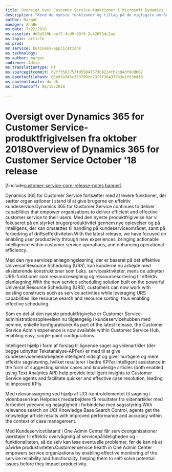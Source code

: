 ```yaml
---
title: Oversigt over Customer Service-funktioner i Microsoft Dynamics 365
description: "Kend de nyeste funktioner og tiltag på de vigtigste områder af Customer Service i Dynamics 365"
author: MargoC
manager: AnnBe
ms.date: 7/22/2018
ms.assetid: dd3a539b-eef7-4cd9-90f0-2c42873dc2aa
ms.topic: article
ms.prod: 
ms.service: business-applications
ms.technology: 
ms.author: margoc
audience: Admin
ms.translationtype: HT
ms.sourcegitcommit: 62ff356275ffd55047573b9224fb7c94df8dd602
ms.openlocfilehash: 05ed7a345c373799cd73fff3843f763a1fd3bdf9
ms.contentlocale: da-dk
ms.lasthandoff: 08/15/2018

---
```

# <a name="overview-of-dynamics-365-for-customer-service-october-18-release"></a><span data-ttu-id="b8e06-103">Oversigt over Dynamics 365 for Customer Service-produktfrigivelsen fra oktober 2018</span><span class="sxs-lookup"><span data-stu-id="b8e06-103">Overview of Dynamics 365 for Customer Service October '18 release</span></span>

[!include[customer-service-core-release-notes banner](../../includes/customer-service-core-release-notes.md)]




<span data-ttu-id="b8e06-104">Dynamics 365 for Customer Service fortsætter med at levere funktioner, der sætter organisationer i stand til at give brugerne en effektiv kundeservice.</span><span class="sxs-lookup"><span data-stu-id="b8e06-104">Dynamics 365 for Customer Service continues to deliver capabilities that empower organizations to deliver efficient and effective customer service to their users.</span></span> <span data-ttu-id="b8e06-105">Med den nyeste produktfrigivelse har vi fokuseret på en styrket brugerproduktivitet gennem nye oplevelser og på intelligens, der kan omsættes til handling på kundeserviceområdet, samt på forbedring af driftseffektiviteten.</span><span class="sxs-lookup"><span data-stu-id="b8e06-105">With the latest release, we have focused on enabling user productivity through new experiences, bringing actionable intelligence within customer service operations, and enhancing operational efficiency.</span></span>

<span data-ttu-id="b8e06-106">Med den nye serviceplanlægningsløsning, der er baseret på det effektive Universal Resource Scheduling (URS), kan kunderne nu arbejde med eksisterende konstruktioner som f.eks. serviceaktiviteter, mens de udnytter URS-funktioner som ressourcesøgning og ressourcesortering til effektiv planlægning.</span><span class="sxs-lookup"><span data-stu-id="b8e06-106">With the new service scheduling solution built on the powerful Universal Resource Scheduling (URS), customers can now work with existing constructs such as service activities while leveraging URS capabilities like resource search and resource sorting, thus enabling effective scheduling.</span></span> 

<span data-ttu-id="b8e06-107">Som en del af den nyeste produktfrigivelse er Customer Service-administrationsoplevelsen nu tilgængelig i kundeservicehubben med nemme, enkelte konfigurationer.</span><span class="sxs-lookup"><span data-stu-id="b8e06-107">As part of the latest release, the Customer Service Admin experience is now available within Customer Service Hub, enabling easy, single-point configurations.</span></span> 

<span data-ttu-id="b8e06-108">Intelligent hjælp i form af forslag til lignende sager og videnartikler (der begge udnytter Tekstanalyse-API'en) er med til at give kundeservicemedarbejdere intelligent indsigt og giver hurtigere og mere effektiv sagsløsning, hvilket resulterer i bedre KPI'er.</span><span class="sxs-lookup"><span data-stu-id="b8e06-108">Intelligent assistance in the form of suggesting similar cases and knowledge articles (both enabled using Text Analytics API) help provide intelligent insights to Customer Service agents and facilitate quicker and effective case resolution, leading to improved KPIs.</span></span>

<span data-ttu-id="b8e06-109">Med relevanssøgning ved hjælp af UCI-kontrolelementet til søgning i videnbasen kan Helpdesk medarbejdere få resultater fra videnartikler med forbedret ydeevne og nøjagtighed i forbindelse med sagsstyring.</span><span class="sxs-lookup"><span data-stu-id="b8e06-109">With relevance search on UCI Knowledge Base Search Control, agents get the knowledge article results with improved performance and accuracy within the context of case management.</span></span> 

<span data-ttu-id="b8e06-110">Med Kundeservicetilstand i One Admin Center får serviceorganisationer værktøjer til effektiv overvågning af servicepålideligheden og -funktionaliteten, så de selv kan løse eventuelle problemer, før de kan nå at påvirke produktiviteten.</span><span class="sxs-lookup"><span data-stu-id="b8e06-110">Customer service health in One Admin Center empowers service organizations by enabling effective monitoring of the service reliability and functionality, helping them to self-solve potential issues before they impact productivity.</span></span>


